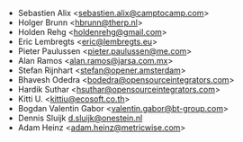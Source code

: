 - Sebastien Alix \<<sebastien.alix@camptocamp.com>\>
- Holger Brunn \<<hbrunn@therp.nl>\>
- Holden Rehg \<<holdenrehg@gmail.com>\>
- Eric Lembregts \<<eric@lembregts.eu>\>
- Pieter Paulussen \<<pieter.paulussen@me.com>\>
- Alan Ramos \<<alan.ramos@jarsa.com.mx>\>
- Stefan Rijnhart \<<stefan@opener.amsterdam>\>
- Bhavesh Odedra \<<bodedra@opensourceintegrators.com>\>
- Hardik Suthar \<<hsuthar@opensourceintegrators.com>\>
- Kitti U. \<<kittiu@ecosoft.co.th>\>
- Bogdan Valentin Gabor \<<valentin.gabor@bt-group.com>\>
- Dennis Sluijk <d.sluijk@onestein.nl>
- Adam Heinz \<<adam.heinz@metricwise.com>\>
